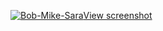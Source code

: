 <a href="https://ibb.co/zQnyVpq"><img src="https://i.ibb.co/8NKWgq1/Bob-Mike-Sara.png" alt="Bob-Mike-Sara" border="0">View screenshot</a>
